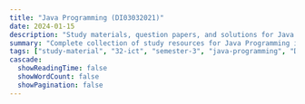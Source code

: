 ```yaml
---
title: "Java Programming (DI03032021)"
date: 2024-01-15
description: "Study materials, question papers, and solutions for Java Programming (DI03032021) - Information & Communication Technology, Semester 3"
summary: "Complete collection of study resources for Java Programming including syllabus and detailed course materials"
tags: ["study-material", "32-ict", "semester-3", "java-programming", "DI03032021"]
cascade:
  showReadingTime: false
  showWordCount: false
  showPagination: false
---
```

